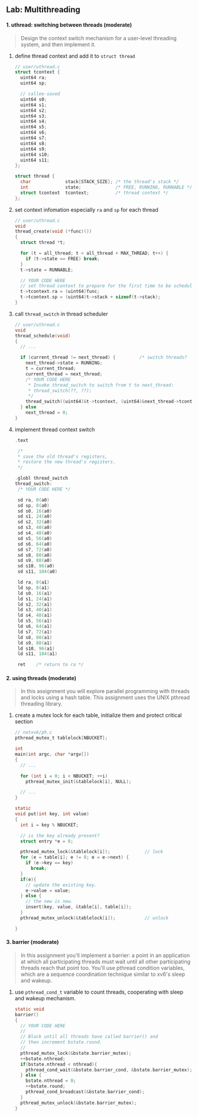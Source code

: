 ## Lab: Multithreading

#### 1. uthread: switching between threads (moderate)

> Design the context switch mechanism for a user-level threading system, and then implement it.

1. define thread context and add it to `struct thread`
   ```c
   // user/uthread.c
   struct tcontext {
     uint64 ra;
     uint64 sp;

     // callee-saved
     uint64 s0;
     uint64 s1;
     uint64 s2;
     uint64 s3;
     uint64 s4;
     uint64 s5;
     uint64 s6;
     uint64 s7;
     uint64 s8;
     uint64 s9;
     uint64 s10;
     uint64 s11;
   };

   struct thread {
     char             stack[STACK_SIZE]; /* the thread's stack */
     int              state;             /* FREE, RUNNING, RUNNABLE */
     struct tcontext  tcontext;          /* thread context */
   };
   ```

2. set context infomation especially `ra` and `sp` for each thread

   ```c
   // user/uthread.c
   void 
   thread_create(void (*func)())
   {
     struct thread *t;

     for (t = all_thread; t < all_thread + MAX_THREAD; t++) {
       if (t->state == FREE) break;
     }
     t->state = RUNNABLE;

     // YOUR CODE HERE
     // set thread context to prepare for the first time to be scheduled
     t->tcontext.ra = (uint64)func;
     t->tcontext.sp = (uint64)t->stack + sizeof(t->stack);
   }
   ```

3. call `thread_switch` in thread scheduler

   ```c
   // user/uthread.c
   void 
   thread_schedule(void)
   {
     // ...

     if (current_thread != next_thread) {         /* switch threads?  */
       next_thread->state = RUNNING;
       t = current_thread;
       current_thread = next_thread;
       /* YOUR CODE HERE
        * Invoke thread_switch to switch from t to next_thread:
        * thread_switch(??, ??);
        */
       thread_switch((uint64)&t->tcontext, (uint64)&next_thread->tcontext);
     } else
       next_thread = 0;
   }
   ```

4. implement thread context switch

   ```c
   .text

   	/*
   	* save the old thread's registers,
   	* restore the new thread's registers.
   	*/

   .globl thread_switch
   thread_switch:
   	/* YOUR CODE HERE */

   	sd ra, 0(a0)
   	sd sp, 8(a0)
   	sd s0, 16(a0)
   	sd s1, 24(a0)
   	sd s2, 32(a0)
   	sd s3, 40(a0)
   	sd s4, 48(a0)
   	sd s5, 56(a0)
   	sd s6, 64(a0)
   	sd s7, 72(a0)
   	sd s8, 80(a0)
   	sd s9, 88(a0)
   	sd s10, 96(a0)
   	sd s11, 104(a0)

   	ld ra, 0(a1)
   	ld sp, 8(a1)
   	ld s0, 16(a1)
   	ld s1, 24(a1)
   	ld s2, 32(a1)
   	ld s3, 40(a1)
   	ld s4, 48(a1)
   	ld s5, 56(a1)
   	ld s6, 64(a1)
   	ld s7, 72(a1)
   	ld s8, 80(a1)
   	ld s9, 88(a1)
   	ld s10, 96(a1)
   	ld s11, 104(a1)

   	ret    /* return to ra */
   ```

#### 2. using threads (moderate)
> In this assignment you will explore parallel programming with threads and locks using a hash table. This assignment uses the UNIX pthread threading library.

1. create a mutex lock for each table, initialize them and protect critical section

   ```c
   // notxv6/ph.c
   pthread_mutex_t tablelock[NBUCKET];

   int
   main(int argc, char *argv[])
   {
     // ...

     for (int i = 0; i < NBUCKET; ++i)
       pthread_mutex_init(&tablelock[i], NULL);

     // ...
   }

   static 
   void put(int key, int value)
   {
     int i = key % NBUCKET;

     // is the key already present?
     struct entry *e = 0;

     pthread_mutex_lock(&tablelock[i]);             // lock
     for (e = table[i]; e != 0; e = e->next) {
       if (e->key == key)
         break;
     }
     if(e){
       // update the existing key.
       e->value = value;
     } else {
       // the new is new.
       insert(key, value, &table[i], table[i]);
     }
     pthread_mutex_unlock(&tablelock[i]);           // unlock

   }
   ```

#### 3. barrier (moderate)
> In this assignment you'll implement a barrier: a point in an application at which all participating threads must wait until all other participating threads reach that point too. You'll use pthread condition variables, which are a sequence coordination technique similar to xv6's sleep and wakeup.

1. use `pthread_cond_t` variable to count threads, cooperating with sleep and wakeup mechanism.

   ```c
   static void 
   barrier()
   {
     // YOUR CODE HERE
     //
     // Block until all threads have called barrier() and
     // then increment bstate.round.
     //
     pthread_mutex_lock(&bstate.barrier_mutex);
     ++bstate.nthread;
     if(bstate.nthread < nthread){
       pthread_cond_wait(&bstate.barrier_cond, &bstate.barrier_mutex);
     } else {
       bstate.nthread = 0;
       ++bstate.round;
       pthread_cond_broadcast(&bstate.barrier_cond);
     }
     pthread_mutex_unlock(&bstate.barrier_mutex);
   }
   ```